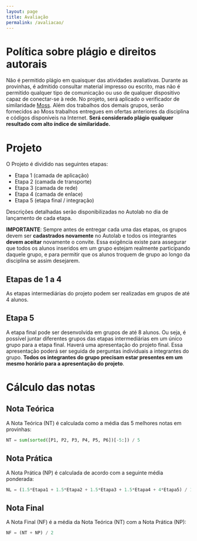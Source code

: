 ```yaml
---
layout: page
title: Avaliação
permalink: /avaliacao/
---
```


# Política sobre plágio e direitos autorais

Não é permitido plágio em quaisquer das atividades avaliativas. Durante as provinhas, é admitido consultar material impresso ou escrito, mas não é permitido qualquer tipo de comunicação ou uso de qualquer dispositivo capaz de conectar-se à rede. No projeto, será aplicado o verificador de similaridade [Moss](https://theory.stanford.edu/~aiken/moss/). Além dos trabalhos dos demais grupos, serão fornecidos ao Moss trabalhos entregues em ofertas anteriores da disciplina e códigos disponíveis na Internet. **Será considerado plágio qualquer resultado com alto índice de similaridade.**


# Projeto

O Projeto é dividido nas seguintes etapas:

 * Etapa 1 (camada de aplicação)
 * Etapa 2 (camada de transporte)
 * Etapa 3 (camada de rede)
 * Etapa 4 (camada de enlace)
 * Etapa 5 (etapa final / integração)

Descrições detalhadas serão disponibilizadas no Autolab no dia de lançamento de cada etapa.

**IMPORTANTE**: Sempre antes de entregar cada uma das etapas, os grupos devem ser **cadastrados novamente** no Autolab e todos os integrantes **devem aceitar** novamente o convite. Essa exigência existe para assegurar que todos os alunos inseridos em um grupo estejam realmente participando daquele grupo, e para permitir que os alunos troquem de grupo ao longo da disciplina se assim desejarem.

## Etapas de 1 a 4

As etapas intermediárias do projeto podem ser realizadas em grupos de até 4 alunos.

## Etapa 5

A etapa final pode ser desenvolvida em grupos de até 8 alunos. Ou seja, é possível juntar diferentes grupos das etapas intermediárias em um único grupo para a etapa final. Haverá uma apresentação do projeto final. Essa apresentação poderá ser seguida de perguntas individuais a integrantes do grupo. **Todos os integrantes do grupo precisam estar presentes em um mesmo horário para a apresentação do projeto**.


# Cálculo das notas

## Nota Teórica

A Nota Teórica (NT) é calculada como a média das 5 melhores notas em provinhas:

```python
NT = sum(sorted([P1, P2, P3, P4, P5, P6])[-5:]) / 5
```

## Nota Prática

A Nota Prática (NP) é calculada de acordo com a seguinte média ponderada:

```python
NL = (1.5*Etapa1 + 1.5*Etapa2 + 1.5*Etapa3 + 1.5*Etapa4 + 4*Etapa5) / 10
```

## Nota Final

A Nota Final (NF) é a média da Nota Teórica (NT) com a Nota Prática (NP):

```python
NF = (NT + NP) / 2
```
